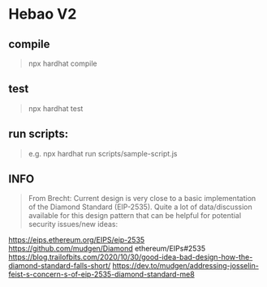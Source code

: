# Hebao V2

## compile

> npx hardhat compile

## test

> npx hardhat test

## run scripts:

> e.g. npx hardhat run scripts/sample-script.js

## INFO

> From Brecht: Current design is very close to a basic implementation of the Diamond Standard (EIP-2535). Quite a lot of data/discussion available for this design pattern that can be helpful for potential security issues/new ideas:

https://eips.ethereum.org/EIPS/eip-2535
https://github.com/mudgen/Diamond
ethereum/EIPs#2535
https://blog.trailofbits.com/2020/10/30/good-idea-bad-design-how-the-diamond-standard-falls-short/
https://dev.to/mudgen/addressing-josselin-feist-s-concern-s-of-eip-2535-diamond-standard-me8
